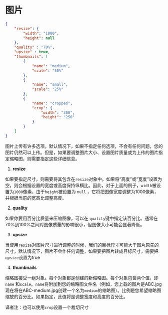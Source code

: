 # 图片

```json
{
    "resize": {
        "width": "1000",
        "height": null
    },
    "quality" : "70%",
    "upsize" : true,
    "thumbnails": [
        {
            "name": "medium",
            "scale": "50%"
        },
        {
            "name": "small",
            "scale": "25%"
        },
        {
            "name": "cropped",
            "crop": {
                "width": "300",
                "height": "250"
            }
        }
    ]
}
```

图片上传有许多选项。默认情况下，如果不指定任何选项，不会有任何问题，您的图片仍然可以上传。但是，如果要调整图片大小、设置图片质量或为上传的图片指定缩略图，则需要指定这些详细信息。

1. **resize**

如果要指定尺寸，则需要将其包含在`resize`对象中。如果将“高度”或“宽度”设置为空，则会根据设置的宽度或高度保持纵横比。因此，对于上面的例子，`width`被设置为`1000`像素，由于`height`被设置为 `null` ，它将把图像宽度调整为1000像素，并根据当前的宽高比调整高度。

2. **quality** 

如果你要用百分比质量来压缩图像，可以在 `quality`键中指定该百分比。通常在70%到100%之间对图像质量的影响很小，但图像大小可能会显著降低。

3. **upsize** 

当使用`resize`对图片尺寸进行调整的时候，我们的目标尺寸可能大于图片原先的尺寸，默认情况下，图片不会作任何调整，如果要把图片转成目标尺寸，需要把`upsize`设置为true


4. **thumbnails** 

缩略图接受一组对象。每个对象都是创建的新缩略图。每个对象包含两个值，即`name` 和`scale`。`name`将附加到您的缩略图文件名（例如，您上载的图片是ABC.jpg现在将在ABC-medium.jpg创建一个名为`medium`的缩略图）。比例是您希望缩略图缩放的百分比。如果指定，此值将是调整宽度和高度的百分比。

译者注：也可以使用`crop`设置一个裁切尺寸
